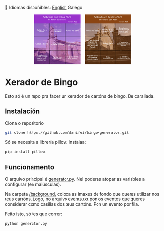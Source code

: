 📘 Idiomas dispoñibles: [English](/README.md) Galego

<p align="center">
  <img src="/assets/bingo_card_11.png" alt="Image 1" width="30%" style="margin-right: 10px;">
  <img src="/assets/bingo_card_39.png" alt="Image 2" width="30%">
</p>

# Xerador de Bingo
Esto só é un repo pra facer un xerador de cartóns de bingo. De carallada.


## Instalación

Clona o repositorio

```bash
git clone https://github.com/danifei/bingo-generator.git
```

Só se necesita a librería pillow. Instalaa:

```bash
pip install pillow
```

## Funcionamento

O arquivo principal é [generator.py](/generator.py). Nel poderás atopar as variables a configurar (en maiúsculas).

Na carpeta [/background](/background/), coloca as imaxes de fondo que queres utilizar nos teus cartóns. Logo, no arquivo [events.txt](/events.txt) pon os eventos que queres considerar como casillas dos teus cartóns. Pon un evento por fila.

Feito isto, só tes que correr:

```bash
python generator.py
```

